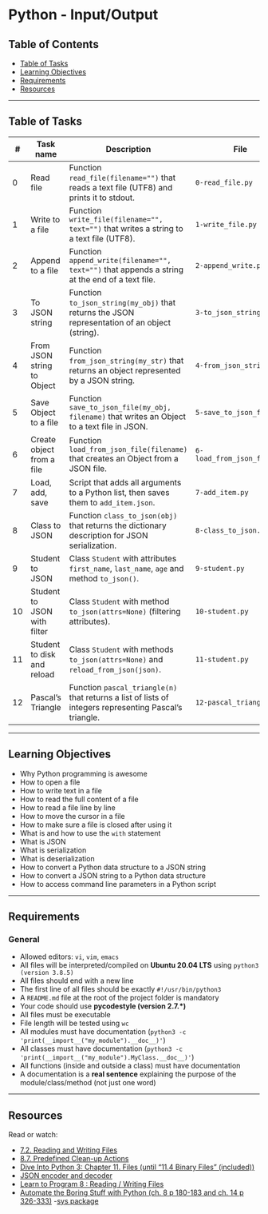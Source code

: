 # Python - Input/Output

## Table of Contents
- [Table of Tasks](#table-of-tasks)  
- [Learning Objectives](#learning-objectives)  
- [Requirements](#requirements)  
- [Resources](#resources)  

---

## Table of Tasks

| #  | Task name                 | Description                                                                                     | File                  |
|----|---------------------------|-------------------------------------------------------------------------------------------------|-----------------------|
| 0  | Read file                 | Function `read_file(filename="")` that reads a text file (UTF8) and prints it to stdout.        | `0-read_file.py`      |
| 1  | Write to a file           | Function `write_file(filename="", text="")` that writes a string to a text file (UTF8).         | `1-write_file.py`     |
| 2  | Append to a file          | Function `append_write(filename="", text="")` that appends a string at the end of a text file.  | `2-append_write.py`   |
| 3  | To JSON string            | Function `to_json_string(my_obj)` that returns the JSON representation of an object (string).   | `3-to_json_string.py` |
| 4  | From JSON string to Object| Function `from_json_string(my_str)` that returns an object represented by a JSON string.        | `4-from_json_string.py` |
| 5  | Save Object to a file     | Function `save_to_json_file(my_obj, filename)` that writes an Object to a text file in JSON.    | `5-save_to_json_file.py` |
| 6  | Create object from a file | Function `load_from_json_file(filename)` that creates an Object from a JSON file.               | `6-load_from_json_file.py` |
| 7  | Load, add, save           | Script that adds all arguments to a Python list, then saves them to `add_item.json`.            | `7-add_item.py`       |
| 8  | Class to JSON             | Function `class_to_json(obj)` that returns the dictionary description for JSON serialization.   | `8-class_to_json.py`  |
| 9  | Student to JSON           | Class `Student` with attributes `first_name`, `last_name`, `age` and method `to_json()`.        | `9-student.py`        |
| 10 | Student to JSON with filter | Class `Student` with method `to_json(attrs=None)` (filtering attributes).                    | `10-student.py`       |
| 11 | Student to disk and reload | Class `Student` with methods `to_json(attrs=None)` and `reload_from_json(json)`.               | `11-student.py`       |
| 12 | Pascal’s Triangle         | Function `pascal_triangle(n)` that returns a list of lists of integers representing Pascal’s triangle. | `12-pascal_triangle.py` |

---

## Learning Objectives

- Why Python programming is awesome  
- How to open a file  
- How to write text in a file  
- How to read the full content of a file  
- How to read a file line by line  
- How to move the cursor in a file  
- How to make sure a file is closed after using it  
- What is and how to use the `with` statement  
- What is JSON  
- What is serialization  
- What is deserialization  
- How to convert a Python data structure to a JSON string  
- How to convert a JSON string to a Python data structure  
- How to access command line parameters in a Python script  

---

## Requirements

### General
- Allowed editors: `vi`, `vim`, `emacs`  
- All files will be interpreted/compiled on **Ubuntu 20.04 LTS** using `python3 (version 3.8.5)`  
- All files should end with a new line  
- The first line of all files should be exactly `#!/usr/bin/python3`  
- A `README.md` file at the root of the project folder is mandatory  
- Your code should use **pycodestyle (version 2.7.\*)**  
- All files must be executable  
- File length will be tested using `wc`  
- All modules must have documentation (`python3 -c 'print(__import__("my_module").__doc__)'`)  
- All classes must have documentation (`python3 -c 'print(__import__("my_module").MyClass.__doc__)'`)  
- All functions (inside and outside a class) must have documentation  
- A documentation is a **real sentence** explaining the purpose of the module/class/method (not just one word)  

---

## Resources

Read or watch:

- [7.2. Reading and Writing Files](https://docs.python.org/3/tutorial/inputoutput.html#reading-and-writing-files)  
- [8.7. Predefined Clean-up Actions](https://docs.python.org/3/tutorial/errors.html#predefined-clean-up-actions)  
- [Dive Into Python 3: Chapter 11. Files (until “11.4 Binary Files” (included))](https://histo.ucsf.edu/BMS270/diveintopython3-r802.pdf)  
- [JSON encoder and decoder](https://docs.python.org/3/library/json.html)  
- [Learn to Program 8 : Reading / Writing Files](https://www.youtube.com/watch?v=EukxMIsNeqU)  
- [Automate the Boring Stuff with Python (ch. 8 p 180-183 and ch. 14 p 326-333)](https://automatetheboringstuff.com/)
-[sys package](https://docs.python.org/3/library/sys.html)